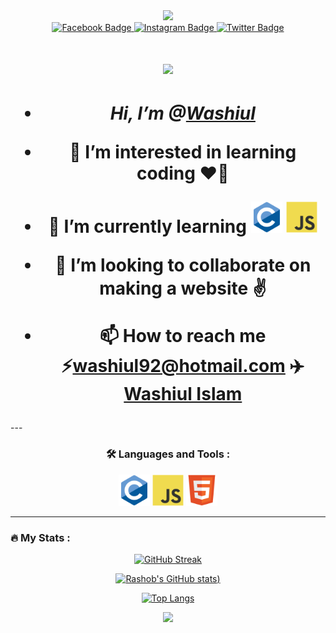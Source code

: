 
<div id="header" align="center">
  <img src="https://media.giphy.com/media/HHwI031emo0GQ/giphy.gif"/>
</div>
<div id="badges" align="center">
  <a href="https://www.facebook.com/UNIQUE.PRM">
    <img src="https://img.shields.io/badge/Facebook-blue?style=for-the-badge&logo=Facebook&logoColor=white" alt="Facebook Badge"/>
  </a>
  <a href="https://www.instagram.com/washiul_islam/">
    <img src="https://img.shields.io/badge/Instagram-red?style=for-the-badge&logo=Instagram&logoColor=white" alt="Instagram Badge"/>
  </a>
  <a href="https://twitter.com/islam_washiul">
    <img src="https://img.shields.io/badge/Twitter-blue?style=for-the-badge&logo=twitter&logoColor=white" alt="Twitter Badge"/>
  </a>
</div>


<h1 align="center">
  <img src="https://media.tenor.com/HO7EBVsu04oAAAAj/pikachu-pokemon.gif" width="100px"/>
</h1>

<h1 align="center">

-  ***Hi, I’m @[***Washiul***](https://www.instagram.com/washiul_islam/)***

- 👀 I’m interested in learning coding ❤️🙌

- 🌱 I’m currently learning  <img src="https://github.com/devicons/devicon/blob/master/icons/c/c-original.svg" title="Java" alt="C" width="50" height="50"/> <img src="https://github.com/devicons/devicon/blob/master/icons/javascript/javascript-original.svg" title="JavaScript" alt="JavaScript" width="50" height="50"/>

- 💞️ I’m looking to collaborate on making a website ✌️

- 📫 How to reach me ⚡washiul92@hotmail.com ✈️[Washiul Islam](https://twitter.com/islam_washiul)
</h1>
---

<div align="center">

### :hammer_and_wrench: Languages and Tools :
   
  <img src="https://github.com/devicons/devicon/blob/master/icons/c/c-original.svg" title="Java" alt="C" width="50px" height="50px"/>
		  <img src="https://github.com/devicons/devicon/blob/master/icons/javascript/javascript-original.svg" title="JavaScript" alt="JavaScript" width="50px" height="50px"/>
     <img src="https://github.com/devicons/devicon/blob/1119b9f84c0290e0f0b38982099a2bd027a48bf1/icons/html5/html5-original.svg" title="HTML5" width="50px" height="50px">
</div>

---

### :fire: My Stats :
<div id="header" align="center">
	
[![GitHub Streak](https://github-readme-streak-stats.herokuapp.com?user=Rashob&theme=dracula&background=000000&border=00D5DD)](https://git.io/streak-stats)


[![Rashob's GitHub stats](https://github-readme-stats.vercel.app/api?username=Rashob&layout=compact&theme=radical))](https://github.com/Rashob/github-readme-stats)


[![Top Langs](https://github-readme-stats.vercel.app/api/top-langs/?username=Rashob&layout=compact&theme=vision-friendly-dark&title=blue)](https://github.com/Rashob/github-readme-stats)

![](https://komarev.com/ghpvc/?username=Rashob&color=orange)

</div>

<!---
Rashob/Rashob is a ✨ special ✨ repository because its `README.md` (this file) appears on your GitHub profile.
You can click the Preview link to take a look at your changes.
--->

